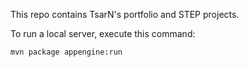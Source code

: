 This repo contains TsarN's portfolio and STEP projects.

To run a local server, execute this
command:

```bash
mvn package appengine:run
```